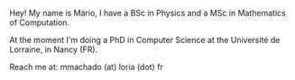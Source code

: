 Hey! My name is Mário, I have a BSc in Physics and a MSc in Mathematics of Computation. 

At the moment I'm doing a PhD in Computer Science at the Université de Lorraine, in Nancy (FR).

Reach me at:
mmachado (at) loria (dot) fr
